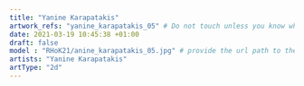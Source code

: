 ```yaml
---
title: "Yanine Karapatakis"
artwork_refs: "yanine_karapatakis_05" # Do not touch unless you know what you are doing
date: 2021-03-19 10:45:38 +01:00
draft: false
model : "RHoK21/anine_karapatakis_05.jpg" # provide the url path to the model
artists: "Yanine Karapatakis"
artType: "2d"
---
```

